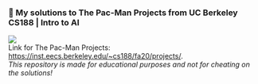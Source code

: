 ### :ghost: My solutions to The Pac-Man Projects from UC Berkeley CS188 | Intro to AI
![](https://inst.eecs.berkeley.edu/~cs188/fa20/assets/images/pacman_game.gif)  
Link for The Pac-Man Projects: https://inst.eecs.berkeley.edu/~cs188/fa20/projects/.  
*This repository is made for educational purposes and not for cheating on the solutions!*
